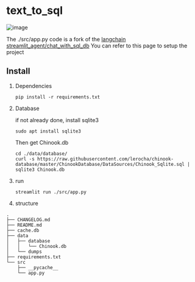 # text_to_sql

![image](https://github.com/user-attachments/assets/fc7eaccc-d18f-4b50-8a69-f22b6d902b00)

The ./src/app.py code is a fork of the [langchain streamlit_agent/chat_with_sql_db](https://github.com/langchain-ai/streamlit-agent/blob/main/streamlit_agent/chat_with_sql_db.py)
You can refer to this page to setup the project

## Install

1. Dependencies

    ```shell
    pip install -r requirements.txt
    ```

2. Database

    if not already done, install sqlite3

    ```shell
    sudo apt install sqlite3
    ```

    Then get Chinook.db

    ```shell
    cd ./data/database/
    curl -s https://raw.githubusercontent.com/lerocha/chinook-database/master/ChinookDatabase/DataSources/Chinook_Sqlite.sql | sqlite3 Chinook.db
    ```

3. run

    ```shell
    streamlit run ./src/app.py
    ```

4. structure

```shell
.
├── CHANGELOG.md
├── README.md
├── cache.db
├── data
│   ├── database
│   │   └── Chinook.db
│   └── dumps
├── requirements.txt
└── src
    ├── __pycache__
    └── app.py
```
